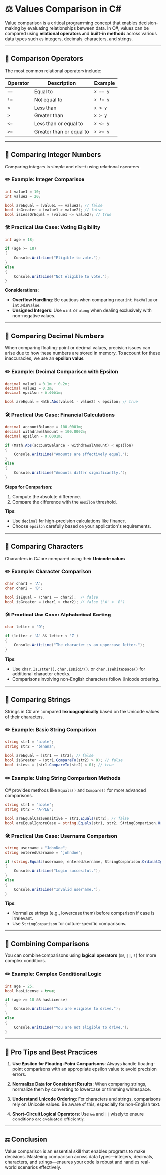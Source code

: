 # ⚖️ **Values Comparison** in C#

Value comparison is a critical programming concept that enables decision-making by evaluating relationships between data. In C#, values can be compared using **relational operators** and **built-in methods** across various data types such as integers, decimals, characters, and strings.

---

## 🌟 **Comparison Operators**

The most common relational operators include:

|Operator|Description|Example|
|---|---|---|
|`==`|Equal to|`x == y`|
|`!=`|Not equal to|`x != y`|
|`<`|Less than|`x < y`|
|`>`|Greater than|`x > y`|
|`<=`|Less than or equal to|`x <= y`|
|`>=`|Greater than or equal to|`x >= y`|

---

## 🔢 **Comparing Integer Numbers**

Comparing integers is simple and direct using relational operators.

### ✏️ **Example: Integer Comparison**

```csharp
int value1 = 10;
int value2 = 20;

bool areEqual = (value1 == value2); // false
bool isGreater = (value1 > value2); // false
bool isLessOrEqual = (value1 <= value2); // true
```

### 🛠️ **Practical Use Case: Voting Eligibility**

```csharp
int age = 18;

if (age >= 18)
{
    Console.WriteLine("Eligible to vote.");
}
else
{
    Console.WriteLine("Not eligible to vote.");
}
```

**Considerations**:

- **Overflow Handling**: Be cautious when comparing near `int.MaxValue` or `int.MinValue`.
- **Unsigned Integers**: Use `uint` or `ulong` when dealing exclusively with non-negative values.

---

## 🔢 **Comparing Decimal Numbers**

When comparing floating-point or decimal values, precision issues can arise due to how these numbers are stored in memory. To account for these inaccuracies, we use an **epsilon value**.

### ✏️ **Example: Decimal Comparison with Epsilon**

```csharp
decimal value1 = 0.1m + 0.2m;
decimal value2 = 0.3m;
decimal epsilon = 0.0001m;

bool areEqual = Math.Abs(value1 - value2) < epsilon; // true
```

### 🛠️ **Practical Use Case: Financial Calculations**

```csharp
decimal accountBalance = 100.0001m;
decimal withdrawalAmount = 100.0002m;
decimal epsilon = 0.0001m;

if (Math.Abs(accountBalance - withdrawalAmount) < epsilon)
{
    Console.WriteLine("Amounts are effectively equal.");
}
else
{
    Console.WriteLine("Amounts differ significantly.");
}
```

**Steps for Comparison**:

1. Compute the absolute difference.
2. Compare the difference with the `epsilon` threshold.

**Tips**:

- Use `decimal` for high-precision calculations like finance.
- Choose `epsilon` carefully based on your application's requirements.

---

## 🔣 **Comparing Characters**

Characters in C# are compared using their **Unicode values**.

### ✏️ **Example: Character Comparison**

```csharp
char char1 = 'A';
char char2 = 'B';

bool isEqual = (char1 == char2);  // false
bool isGreater = (char1 > char2); // false ('A' < 'B')
```

### 🛠️ **Practical Use Case: Alphabetical Sorting**

```csharp
char letter = 'D';

if (letter > 'A' && letter < 'Z')
{
    Console.WriteLine("The character is an uppercase letter.");
}
```

**Tips**:

- Use `char.IsLetter()`, `char.IsDigit()`, or `char.IsWhiteSpace()` for additional character checks.
- Comparisons involving non-English characters follow Unicode ordering.

---

## 📜 **Comparing Strings**

Strings in C# are compared **lexicographically** based on the Unicode values of their characters.

### ✏️ **Example: Basic String Comparison**

```csharp
string str1 = "apple";
string str2 = "banana";

bool areEqual = (str1 == str2); // false
bool isGreater = (str1.CompareTo(str2) > 0); // false
bool isLess = (str1.CompareTo(str2) < 0); // true
```

### ✏️ **Example: Using String Comparison Methods**

C# provides methods like `Equals()` and `Compare()` for more advanced comparisons.

```csharp
string str1 = "apple";
string str2 = "APPLE";

bool areEqualCaseSensitive = str1.Equals(str2); // false
bool areEqualIgnoreCase = string.Equals(str1, str2, StringComparison.OrdinalIgnoreCase); // true
```

### 🛠️ **Practical Use Case: Username Comparison**

```csharp
string username = "JohnDoe";
string enteredUsername = "johndoe";

if (string.Equals(username, enteredUsername, StringComparison.OrdinalIgnoreCase))
{
    Console.WriteLine("Login successful.");
}
else
{
    Console.WriteLine("Invalid username.");
}
```

**Tips**:

- Normalize strings (e.g., lowercase them) before comparison if case is irrelevant.
- Use `StringComparison` for culture-specific comparisons.

---

## 🔗 **Combining Comparisons**

You can combine comparisons using **logical operators** (`&&`, `||`, `!`) for more complex conditions.

### ✏️ **Example: Complex Conditional Logic**

```csharp
int age = 25;
bool hasLicense = true;

if (age >= 18 && hasLicense)
{
    Console.WriteLine("You are eligible to drive.");
}
else
{
    Console.WriteLine("You are not eligible to drive.");
}
```

---

## 🚀 **Pro Tips and Best Practices**

1. **Use Epsilon for Floating-Point Comparisons**: Always handle floating-point comparisons with an appropriate epsilon value to avoid precision errors.
    
2. **Normalize Data for Consistent Results**: When comparing strings, normalize them by converting to lowercase or trimming whitespace.
    
3. **Understand Unicode Ordering**: For characters and strings, comparisons rely on Unicode values. Be aware of this, especially for non-English text.
    
4. **Short-Circuit Logical Operators**: Use `&&` and `||` wisely to ensure conditions are evaluated efficiently.
    

---

## 🔚 **Conclusion**

Value comparison is an essential skill that enables programs to make decisions. Mastering comparison across data types—integers, decimals, characters, and strings—ensures your code is robust and handles real-world scenarios effectively.